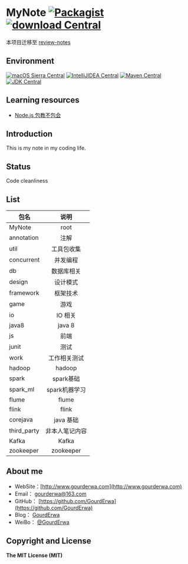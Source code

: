 # MyNote  [![Packagist](https://img.shields.io/packagist/l/doctrine/orm.svg?maxAge=2592000?style=flat-square)]() [![download Central](https://img.shields.io/badge/download-total_6M-red.svg?style=flat-square&maxAge=2592000)]()

本项目迁移至 [review-notes](github.com/gourderwa/review-notes)

## Environment
[![macOS Sierra Central](https://img.shields.io/badge/macOS_Sierra-v10.12.1Beta-green.svg?style=flat-square&maxAge=2592000)]()
[![IntelliJIDEA Central](https://img.shields.io/badge/IntelliJIDEA-v2016.3EAP-green.svg?style=flat-square&maxAge=2592000)]()
[![Maven Central](https://img.shields.io/badge/Maven-v3.3.9-green.svg?style=flat-square&maxAge=2592000)]()
[![JDK Central](https://img.shields.io/badge/JDK-v1.8-green.svg?style=flat-square&maxAge=2592000)]()

## Learning resources
- [Node.js 包教不包会](https://github.com/alsotang/node-lessons)

## Introduction
This is my note in my coding life.  

## Status
Code cleanliness

## List
| 包名       | 说明         | 
| ----------|:------------:|
|MyNote     | root         |  
|annotation | 注解         | 
|util       | 工具包收集    |   
|concurrent | 并发编程      |   
|db         | 数据库相关    |
|design     | 设计模式      |
|framework  | 框架技术      |
|game       | 游戏         |
|io         | IO 相关      |
|java8      | java 8      |
|js         | 前端         |
|junit      | 测试         |
|work       | 工作相关测试  |
|hadoop     | hadoop      |
|spark      | spark基础       |
|spark_ml      | spark机器学习       |
|flume      | flume       |
|flink      | flink       |
|corejava   | java 基础    |
|third_party| 非本人笔记内容 |
|Kafka      | Kafka       |
|zookeeper  |zookeeper     |


## About me
- WebSite：[http://www.gourderwa.com](http://www.gourderwa.com)
- Email：  [gourderwa@163.com](gourderwa@163.com)
- GitHub： [https://github.com/GourdErwa](https://github.com/GourdErwa)
- Blog：   [GourdErwa](http://blog.csdn.net/xiaohulunb)
- WeiBo：  [@GourdErwa](http://www.weibo.com/xiaohulunb)

## Copyright and License
**The MIT License (MIT)**  
